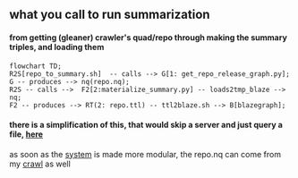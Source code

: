## what you call to run summarization

#### from getting (gleaner) crawler's quad/repo  through making the summary triples, and loading them

```mermaid
flowchart TD;
R2S[repo_to_summary.sh]  -- calls --> G[1: get_repo_release_graph.py];
G -- produces --> nq(repo.nq);
R2S -- calls -->  F2[2:materialize_summary.py] -- loads2tmp_blaze --> nq;
F2 -- produces --> RT(2: repo.ttl) -- ttl2blaze.sh --> B[blazegraph];
```

#### there is a simplification of this, that would skip a server and just query a file, [here](https://github.com/MBcode/dc/blob/main/call-summary.md)

as soon as the [system](https://github.com/MBcode/ec/blob/master/system.md) is made more modular, the repo.nq can come from my [crawl](https://github.com/MBcode/ec/tree/master/crawl) as well
